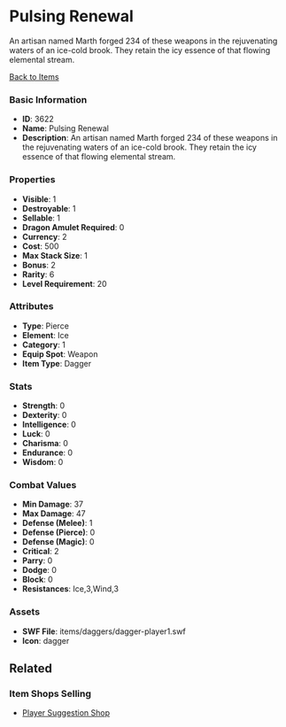 # Pulsing Renewal

An artisan named Marth forged 234 of these weapons in the rejuvenating waters of an ice-cold brook. They retain the icy essence of that flowing elemental stream.

[Back to Items](../items.md)

### Basic Information

- **ID**: 3622
- **Name**: Pulsing Renewal
- **Description**: An artisan named Marth forged 234 of these weapons in the rejuvenating waters of an ice-cold brook. They retain the icy essence of that flowing elemental stream.

### Properties

- **Visible**: 1
- **Destroyable**: 1
- **Sellable**: 1
- **Dragon Amulet Required**: 0
- **Currency**: 2
- **Cost**: 500
- **Max Stack Size**: 1
- **Bonus**: 2
- **Rarity**: 6
- **Level Requirement**: 20

### Attributes

- **Type**: Pierce
- **Element**: Ice
- **Category**: 1
- **Equip Spot**: Weapon
- **Item Type**: Dagger

### Stats

- **Strength**: 0
- **Dexterity**: 0
- **Intelligence**: 0
- **Luck**: 0
- **Charisma**: 0
- **Endurance**: 0
- **Wisdom**: 0

### Combat Values

- **Min Damage**: 37
- **Max Damage**: 47
- **Defense (Melee)**: 1
- **Defense (Pierce)**: 0
- **Defense (Magic)**: 0
- **Critical**: 2
- **Parry**: 0
- **Dodge**: 0
- **Block**: 0
- **Resistances**: Ice,3,Wind,3

### Assets

- **SWF File**: items/daggers/dagger-player1.swf
- **Icon**: dagger

## Related

### Item Shops Selling

- [Player Suggestion Shop](../item-shops/135-player-suggestion-shop.md)

